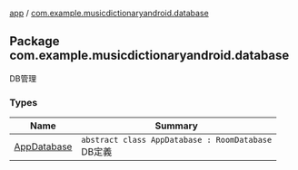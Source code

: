 [app](../index.md) / [com.example.musicdictionaryandroid.database](./index.md)

## Package com.example.musicdictionaryandroid.database

DB管理

### Types

| Name | Summary |
|---|---|
| [AppDatabase](-app-database/index.md) | `abstract class AppDatabase : RoomDatabase`<br>DB定義 |
